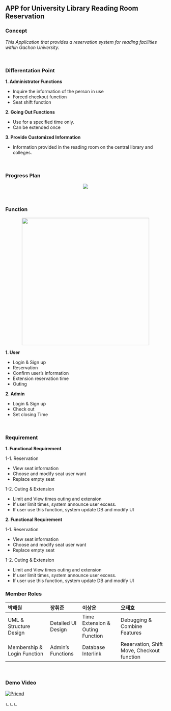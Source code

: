 ## APP for University Library Reading Room Reservation 


### Concept
*This Application that provides a reservation system for reading facilities within Gachon University.*

<br>

### Differentation Point 
**1. Administrator Functions**
* Inquire the information of the person in use
* Forced checkout function
* Seat shift function

**2. Going Out Functions**
* Use for a specified time only.
* Can be extended once

**3. Provide Customized Information**
* Information provided in the reading room on the central library and colleges.
<br>

### Progress Plan
<p align = "center"> <img src = "https://user-images.githubusercontent.com/65820741/162388985-2d64c820-189f-4791-936f-d122ea215927.png"> </p>

<br>

### Function
<p align = "center"> <img src = "https://user-images.githubusercontent.com/65820741/162390752-42673e45-8565-48fc-b6ae-3c645bc68a42.png"  width = "400"></p>

**1. User**
* Login & Sign up
* Reservation
* Confirm user’s information
* Extension reservation time
* Outing

**2. Admin**
* Login & Sign up
* Check out
* Set closing Time

<br>

### Requirement
**1. Functional Requirement**

1-1. Reservation
* View seat information
* Choose and modify seat user want
* Replace empty seat

1-2. Outing & Extension
* Limit and View times outing and extension
* If user limit times, system announce user excess.
* If user use this function, system update DB and modify UI 

**2. Functional Requirement**

1-1. Reservation
* View seat information
* Choose and modify seat user want
* Replace empty seat

1-2. Outing & Extension
* Limit and View times outing and extension
* If user limit times, system announce user excess.
* If user use this function, system update DB and modify UI 

### Member Roles
| 박해원 | 장휘준 | 이상운 | 오태호 |
| :---- | :---- | :---- | :---- |
| UML & Structure Design   | Detailed UI Design    | Time Extension & Outing Function | Debugging & Combine Features |
| Membership & Login Function  | Admin’s Functions | Database Interlink |  Reservation, Shift Move, Checkout function |
<br>

### Demo Video
[![Priend](https://user-images.githubusercontent.com/48427099/86105267-18453300-bafa-11ea-865b-35262d757363.png)](https://youtu.be/FxWji8LNcKQ)

ㄴㄴㄴ
